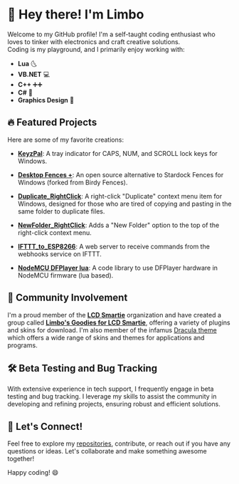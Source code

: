 # 👋 Hey there! I'm Limbo

Welcome to my GitHub profile! I'm a self-taught coding enthusiast who loves to tinker with electronics and craft creative solutions.<br> Coding is my playground, and I primarily enjoy working with:

- **Lua** 🌜
- **VB.NET** 💻
- **C++** ➕➕
- **C#** 💙
- **Graphics Design** 🎨

## 🔥 Featured Projects

Here are some of my favorite creations:

- **[KeyzPal](https://github.com/limbo666/KeyzPal)**: A tray indicator for CAPS, NUM, and SCROLL lock keys for Windows.

- **[Desktop Fences +](https://github.com/limbo666/DesktopFences)**: An open source alternative to Stardock Fences for Windows (forked from Birdy Fences).
  
- **[Duplicate_RightClick](https://github.com/limbo666/Duplicate_RightClick)**: A right-click "Duplicate" context menu item for Windows, designed for those who are tired of copying and pasting in the same folder to duplicate files.

- **[NewFolder_RightClick](https://github.com/limbo666/NewFolder_RightClick)**: Adds a "New Folder" option to the top of the right-click context menu.

- **[IFTTT_to_ESP8266](https://github.com/limbo666/IFTTT_to_ESP8266)**: A web server to receive commands from the webhooks service on IFTTT.
  
- **[NodeMCU DFPlayer lua](https://github.com/limbo666/nodemcu-dfPlayer-lua-)**: A code library to use DFPlayer hardware in NodeMCU firmware (lua based).
  

## 🎉 Community Involvement

I'm a proud member of the **[LCD Smartie](https://github.com/LCD-Smartie/LCDSmartie)** organization and have created a group called **[Limbo's Goodies for LCD Smartie](https://github.com/Limbos-goodies-for-LCDSmartie)**, offering a variety of plugins and skins for download. I'm also member of the infamus [Dracula theme](https://github.com/dracula/dracula-theme) which offers a wide range of skins and themes for applications and programs.

## 🛠️ Beta Testing and Bug Tracking

With extensive experience in tech support, I frequently engage in beta testing and bug tracking. I leverage my skills to assist the community in developing and refining projects, ensuring robust and efficient solutions.

## 🌟 Let's Connect!

Feel free to explore my [repositories](https://github.com/limbo666?tab=repositories), contribute, or reach out if you have any questions or ideas. Let's collaborate and make something awesome together!

Happy coding! 😄

<!--
**limbo666/limbo666** is a ✨ _special_ ✨ repository because its `README.md` (this file) appears on your GitHub profile.

Here are some ideas to get you started:

- 🔭 I’m currently working on ...
- 🌱 I’m currently learning ...
- 👯 I’m looking to collaborate on ...
- 🤔 I’m looking for help with ...
- 💬 Ask me about ...
- 📫 How to reach me: ...
- 😄 Pronouns: ...
- ⚡ Fun fact: ...
-->
